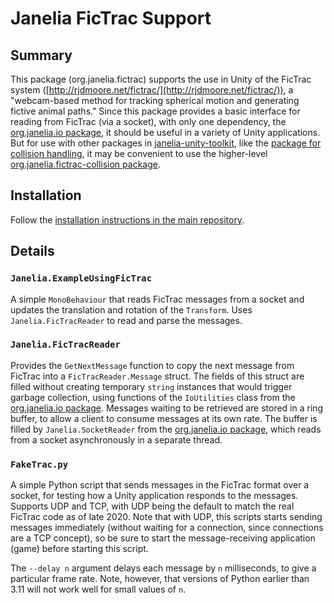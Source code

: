 # Janelia FicTrac Support

## Summary

This package (org.janelia.fictrac) supports the use in Unity of the FicTrac system ([http://rjdmoore.net/fictrac/](http://rjdmoore.net/fictrac/)), a "webcam-based method for tracking spherical motion and generating fictive animal paths."  Since this package provides a basic interface for reading from FicTrac (via a socket), with only one dependency, the [org.janelia.io package](https://github.com/JaneliaSciComp/janelia-unity-toolkit/tree/master/org.janelia.io), it should be useful in a variety of Unity applications.  But for use with other packages in [janelia-unity-toolkit](https://github.com/JaneliaSciComp/janelia-unity-toolkit), like the [package for collision handling](https://github.com/JaneliaSciComp/janelia-unity-toolkit/tree/master/org.janelia.collision-handling), it may be convenient to use the higher-level [org.janelia.fictrac-collision package](https://github.com/JaneliaSciComp/janelia-unity-toolkit/tree/master/org.janelia.fictrac-collision).

## Installation

Follow the [installation instructions in the main repository](https://github.com/JaneliaSciComp/janelia-unity-toolkit/blob/master/README.md#installation).

## Details

### `Janelia.ExampleUsingFicTrac`

A simple `MonoBehaviour` that reads FicTrac messages from a socket and updates the translation and rotation of the `Transform`.  Uses `Janelia.FicTracReader` to read and parse the messages.

### `Janelia.FicTracReader`

Provides the `GetNextMessage` function to copy the next message from FicTrac into a `FicTracReader.Message` struct.  The fields of this struct are filled without creating temporary `string` instances that would trigger garbage collection, using functions of the `IoUtilities` class from the [org.janelia.io package](https://github.com/JaneliaSciComp/janelia-unity-toolkit/tree/master/org.janelia.io).  Messages waiting to be retrieved are stored in a ring buffer, to allow a client to consume messages at its own rate.  The buffer is filled by `Janelia.SocketReader` from the [org.janelia.io package](https://github.com/JaneliaSciComp/janelia-unity-toolkit/tree/master/org.janelia.io), which reads from a socket asynchronously in a separate thread.

### `FakeTrac.py`

A simple Python script that sends messages in the FicTrac format over a socket, for testing how a Unity application responds to the messages.  Supports UDP and TCP, with UDP being the default to match the real FicTrac code as of late 2020.  Note that with UDP, this scripts starts sending messages immediately (without waiting for a connection, since connections are a TCP concept), so be sure to start the message-receiving application (game) before starting this script.

The `--delay n` argument delays each message by `n` milliseconds, to give a particular frame rate.  Note, however, that versions of Python earlier than 3.11 will not work well for small values of `n`.
